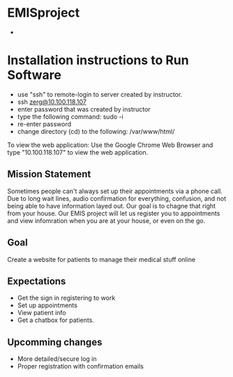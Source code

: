 # EMISproject
-
# Installation instructions to Run Software
- use "ssh" to remote-login to server created by instructor.
- ssh zerg@10.100.118.107
- enter password that was created by instructor
- type the following command: sudo -i
- re-enter password
- change directory (cd) to the following: /var/www/html/

To view the web application:
Use the Google Chrome Web Browser and type "10.100.118.107" to view the web application.


## Mission Statement
Sometimes people can't always set up their appointments via a phone call. Due to long wait lines, audio confirmation for everything, confusion, and not being able to have information layed out. Our goal is to chagne that right from your house. Our EMIS project will let us register you to appointments and view infomration when you are at your house, or even on the go.

## Goal
Create a website for patients to manage their medical stuff online
 
## Expectations
- Get the sign in registering to work
- Set up appointments
- View patient info
- Get a chatbox for patients.
 
## Upcomming changes
- More detailed/secure log in
- Proper registration with confirmation emails
